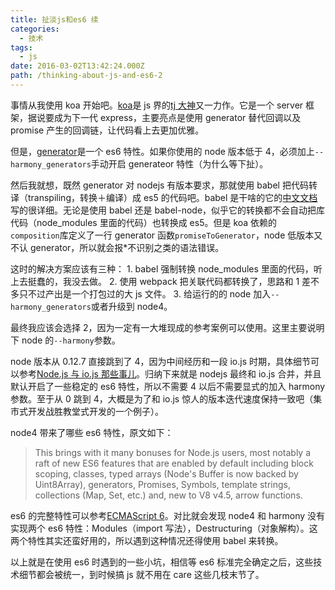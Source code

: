 ```yaml
---
title: 扯淡js和es6 续
categories:
  - 技术
tags:
  - js
date: 2016-03-02T13:42:24.000Z
path: /thinking-about-js-and-es6-2
---
```


事情从我使用 koa 开始吧。[koa](https://github.com/koajs/koa)是 js 界的[tj 大神](https://www.zhihu.com/question/24377059)又一力作。它是一个 server 框架，据说要成为下一代 express，主要亮点是使用 generator 替代回调以及 promise 产生的回调链，让代码看上去更加优雅。

但是，[generator](https://developer.mozilla.org/zh-CN/docs/Web/JavaScript/Reference/Statements/function*)是一个 es6 特性。如果你使用的 node 版本低于 4，必须加上`--harmony_generators`手动开启 generateor 特性（为什么等下扯）。

然后我就想，既然 generator 对 nodejs 有版本要求，那就使用 babel 把代码转译（transpiling，转换＋编译）成 es5 的代码吧。babel 是干啥的它的[中文文档](https://github.com/thejameskyle/babel-handbook/blob/master/translations/zh-Hans/user-handbook.md)写的很详细。无论是使用 babel 还是 babel-node，似乎它的转换都不会自动把库代码（node_modules 里面的代码）也转换成 es5。但是 koa 依赖的`composition`库定义了一行 generator 函数`promiseToGenerator`，node 低版本又不认 generator，所以就会报\*不识别之类的语法错误。

这时的解决方案应该有三种：
1\. babel 强制转换 node_modules 里面的代码，听上去挺蠢的，我没去做。
2\. 使用 webpack 把关联代码都转换了，思路和 1 差不多只不过产出是一个打包过的大 js 文件。
3\. 给运行的的 node 加入`--harmony_generators`或者升级到 node4。

最终我应该会选择 2，因为一定有一大堆现成的参考案例可以使用。这里主要说明下 node 的`--harmony`参数。

node 版本从 0.12.7 直接跳到了 4，因为中间经历和一段 io.js 时期，具体细节可以参考[Node.js 与 io.js 那些事儿](http://www.infoq.com/cn/articles/node-js-and-io-js)。归纳下来就是 nodejs 最终和 io.js 合并，并且默认开启了一些稳定的 es6 特性，所以不需要 4 以后不需要显式的加入 harmony 参数。至于从 0 跳到 4，大概是为了和 io.js 惊人的版本迭代速度保持一致吧（集市式开发战胜教堂式开发的一个例子）。

node4 带来了哪些 es6 特性，原文如下：

> This brings with it many bonuses for Node.js users, most notably a raft of new ES6 features that are enabled by default including block scoping, classes, typed arrays (Node's Buffer is now backed by Uint8Array), generators, Promises, Symbols, template strings, collections (Map, Set, etc.) and, new to V8 v4.5, arrow functions.

es6 的完整特性可以参考[ECMAScript 6](https://github.com/lukehoban/es6features)。对比就会发现 node4 和 harmony 没有实现两个 es6 特性：Modules（import 写法），Destructuring（对象解构）。这两个特性其实还蛮好用的，所以遇到这种情况还得使用 babel 来转换。

以上就是在使用 es6 时遇到的一些小坑，相信等 es6 标准完全确定之后，这些技术细节都会被统一，到时候搞 js 就不用在 care 这些几枝末节了。
